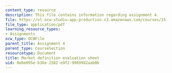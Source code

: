 ```yaml
---
content_type: resource
description: This file contains information regarding assignment 4.
file: https://ol-ocw-studio-app-production.s3.amazonaws.com/courses/15-390-new-enterprises-spring-2013/0e6e095eb36e2582e9f29969982aab0b_MIT15_390S13_assgn4sheet.pdf
file_type: application/pdf
learning_resource_types:
- Assignments
ocw_type: OCWFile
parent_title: Assignment 4
parent_type: CourseSection
resourcetype: Document
title: Market definition evaluation sheet
uid: 0e6e095e-b36e-2582-e9f2-9969982aab0b
---
```

